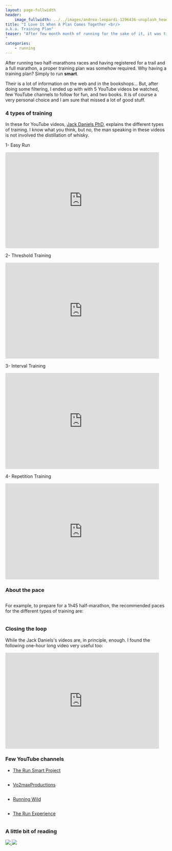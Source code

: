 ```yaml
---
layout: page-fullwidth
header:
    image_fullwidth: ../../images/andrea-leopardi-1296436-unsplash_header.jpg
title: "I Love It When A Plan Comes Together <br/>
a.k.a. Training Plan"
teaser: "After few month month of running for the sake of it, it was time to look at how a runner train to maximize its potential.  
"
categories:
    - running
---
```

After running two half-marathons races and having registered for a trail and a full marathon, 
a proper training plan was somehow required. Why having a training plan? Simply to run **smart**. 

Their is a lot of information on the web and in the bookshops... But, after doing some filtering,
I ended up with with 5 YouTube videos be watched, few YouTube channels to follow for fun, and two books.
It is of course a very personal choice and I am sure that missed a lot of good stuff.
  
### 4 types of training 
In these for YouTube videos, [Jack Daniels PhD](https://en.wikipedia.org/wiki/Jack_Daniels_(coach)), explains the different types of training. 
I know what you think, but no, the man speaking in these videos is not involved the distillation of whisky.

1- Easy Run

<iframe width="480" height="300" src="https://www.youtube.com/embed/veAQ73OJdwY" frameborder="0" allowfullscreen></iframe>

2- Threshold Training

<iframe width="480" height="300" src="https://www.youtube.com/embed/dxJVtPT6rHo" frameborder="0" allowfullscreen></iframe>


3- Interval Training

<iframe width="480" height="300" src="https://www.youtube.com/embed/7dQEwJhHWXk" frameborder="0" allowfullscreen></iframe>


4- Repetition Training

<iframe width="480" height="300" src="https://www.youtube.com/embed/BGQKlSU4HQM" frameborder="0" allowfullscreen></iframe>


### About the pace

<a href="https://runsmartproject.com/calculator/">
<img src="../../images/daniels-vdot-logo.png" alt="">
</a>

For example, to prepare for a 1h45 half-marathon, the recommended paces for the different types of training are:

<img src="../../images/daniels-paces-1h45-half.png" alt="">


### Closing the loop

While the Jack Daniels's videos are, in principle, enough. I found the following one-hour long video very useful too:

<iframe width="480" height="300" src="https://www.youtube.com/embed/pqo5AbcELFM" frameborder="0" allowfullscreen></iframe>


### Few YouTube channels


* <a href="https://www.youtube.com/user/runsmartproject">The Run Smart Project
<img src="../../images/run_smart_project-logo.jpg" alt="">
</a>


* <a href="https://www.youtube.com/user/Vo2maxProductions">Vo2maxProductions 
<img src="../../images/vo2max_productions-logo.jpg" alt="">
</a>

* <a href="https://www.youtube.com/user/RunningWild2Believe">Running Wild
<img src="../../images/running_wild-logo.jpg" alt="">
</a>


* <a href="https://www.youtube.com/user/TREtherunexperience">The Run Experience
<img src="../../images/run_experience-logo.jpg" alt="">
</a>


### A little bit of reading

<a href="https://www.amazon.co.uk/Daniels-Running-Formula-3rd-Jack/dp/1450431836/ref=sr_1_1?keywords=jack+daniels+running&qid=1558174667&s=gateway&sr=8-1"> <img src="../../images/running_formula.jpg" > <a href="https://www.amazon.co.uk/Advanced-Marathoning-Peter-Pfitzinger/dp/0736074600/ref=sr_1_4?keywords=marathon+training&qid=1558174711&s=gateway&sr=8-4"><img src="../../images/advanced_marathoning.jpg" ></a>




